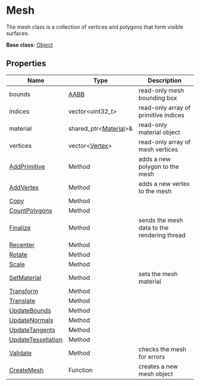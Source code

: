 # Mesh

The mesh class is a collection of vertices and polygons that form visible surfaces.

**Base class:** [Object](Object.md)


## Properties

| Name | Type | Description |
| --- | --- | --- |
| bounds | [AABB](AABB.md) | read-only mesh bounding box |
| indices | vector<uint32_t\> | read-only array of primitive indices |
| material | shared_ptr<[Material](Material.md)\>& | read-only material object |
| vertices | vector<[Vertex](Vertex.md)\> | read-only array of mesh vertices |
| [AddPrimitive](Mesh_AddPrimitive.md) | Method | adds a new polygon to the mesh |
| [AddVertex](Mesh_AddVertex.md) | Method | adds a new vertex to the mesh |
| [Copy](Mesh_Copy.md) | Method | |
| [CountPolygons](Mesh_CountPolygons.md) | Method | |
| [Finalize](Mesh_Finalize.md) | Method | sends the mesh data to the rendering thread |
| [Recenter](Mesh_Recenter.md) | Method | |
| [Rotate](Mesh_Rotate.md) | Method | |
| [Scale](Mesh_Scale.md) | Method | |
| [SetMaterial](Mesh_SetMaterial.md) | Method | sets the mesh material |
| [Transform](Mesh_Transform.md) | Method | |
| [Translate](Mesh_Translate.md) | Method | |
| [UpdateBounds](Mesh_UpdateBounds.md) | Method | |
| [UpdateNormals](Mesh_UpdateNormals.md) | Method | |
| [UpdateTangents](Mesh_UpdateTangents.md) | Method |  |
| [UpdateTessellation](Mesh_UpdateTessellation.md) | Method | |
| [Validate](Mesh_Validate.md) | Method | checks the mesh for errors |
| [CreateMesh](CreateMesh.md) | Function | creates a new mesh object |
